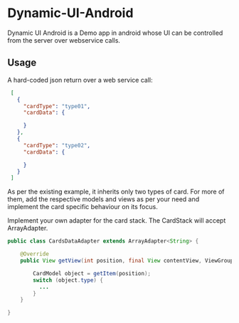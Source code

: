 Dynamic-UI-Android
==================

Dynamic UI Android is a Demo app in android whose UI can be controlled from the server over webservice calls.

Usage
-----

A hard-coded json return over a web service call:
```json
 [
   {
     "cardType": "type01",
     "cardData": {

     }
   },
   {
     "cardType": "type02",
     "cardData": {

     }
   }
 ]
```

As per the existing example, it inherits only two types of card. For more of them, add the respective models and views as per your need and implement the card specific behaviour on its focus.

Implement your own adapter for the card stack. The CardStack will accept ArrayAdapter.

```java
public class CardsDataAdapter extends ArrayAdapter<String> {

    @Override
    public View getView(int position, final View contentView, ViewGroup parent){

        CardModel object = getItem(position);
        switch (object.type) {
          ...
        }
    }

}
```
